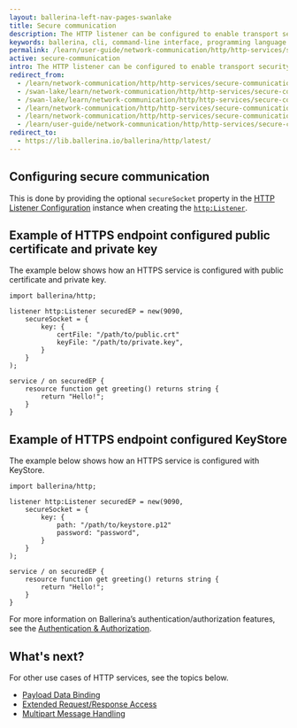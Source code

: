 ```yaml
---
layout: ballerina-left-nav-pages-swanlake
title: Secure communication
description: The HTTP listener can be configured to enable transport security to restrict to HTTPS clients for communication. 
keywords: ballerina, cli, command-line interface, programming language
permalink: /learn/user-guide/network-communication/http/http-services/secure-communication/
active: secure-communication
intro: The HTTP listener can be configured to enable transport security to restrict to HTTPS clients for communication. 
redirect_from:
  - /learn/network-communication/http/http-services/secure-communication
  - /swan-lake/learn/network-communication/http/http-services/secure-communication/
  - /swan-lake/learn/network-communication/http/http-services/secure-communication
  - /learn/network-communication/http/http-services/secure-communication/
  - /learn/network-communication/http/http-services/secure-communication/
  - /learn/user-guide/network-communication/http/http-services/secure-communication
redirect_to:
  - https://lib.ballerina.io/ballerina/http/latest/
---
```


## Configuring secure communication

This is done by providing the optional `secureSocket` property in the [HTTP Listener Configuration](https://docs.central.ballerina.io/ballerina/http/latest/records/ListenerConfiguration) instance when creating the [`http:Listener`](https://docs.central.ballerina.io/ballerina/http/latest/listeners/Listener).

## Example of HTTPS endpoint configured public certificate and private key

The example below shows how an HTTPS service is configured with public certificate and private key.

```ballerina
import ballerina/http;

listener http:Listener securedEP = new(9090,
    secureSocket = {
        key: {
            certFile: "/path/to/public.crt"
            keyFile: "/path/to/private.key",
        }
    }
);

service / on securedEP {
    resource function get greeting() returns string {
        return "Hello!";
    }
}
```

## Example of HTTPS endpoint configured KeyStore

The example below shows how an HTTPS service is configured with KeyStore.

```ballerina
import ballerina/http;
 
listener http:Listener securedEP = new(9090,
    secureSocket = {
        key: {
            path: "/path/to/keystore.p12"
            password: "password",
        }
    }
);
 
service / on securedEP {
    resource function get greeting() returns string {
        return "Hello!";
    }
}
```

For more information on Ballerina’s authentication/authorization features, see the [Authentication & Authorization](/learn/user-guide/security/authentication-and-authorization/).

## What's next?

For other use cases of HTTP services, see the topics below.

- [Payload Data Binding](/learn/network-communication/http/http-services/payload-data-binding/)
- [Extended Request/Response Access](/learn/network-communication/http/http-services/extended-request-response-access/)
- [Multipart Message Handling](/learn/network-communication/http/http-services/multipart-message-handling/)

<style> #tree-expand-all, #tree-collapse-all, .cTocElements {display:none;} .cGitButtonContainer {padding-left: 40px;} </style>

